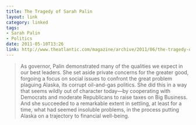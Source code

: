 ```yaml
---
title: The Tragedy of Sarah Palin
layout: link
category: linked
tags:
- Sarah Palin
- Politics
date: 2011-05-10T13:26
link: http://www.theatlantic.com/magazine/archive/2011/06/the-tragedy-of-sarah-palin/8492/
---
```


> As governor, Palin demonstrated many of the qualities we expect in our best leaders. She set aside private concerns for the greater good, forgoing a focus on social issues to confront the great problem plaguing Alaska, its corrupt oil-and-gas politics. She did this in a way that seems wildly out of character today—by cooperating with Democrats and moderate Republicans to raise taxes on Big Business. And she succeeded to a remarkable extent in settling, at least for a time, what had seemed insoluble problems, in the process putting Alaska on a trajectory to financial well-being.
